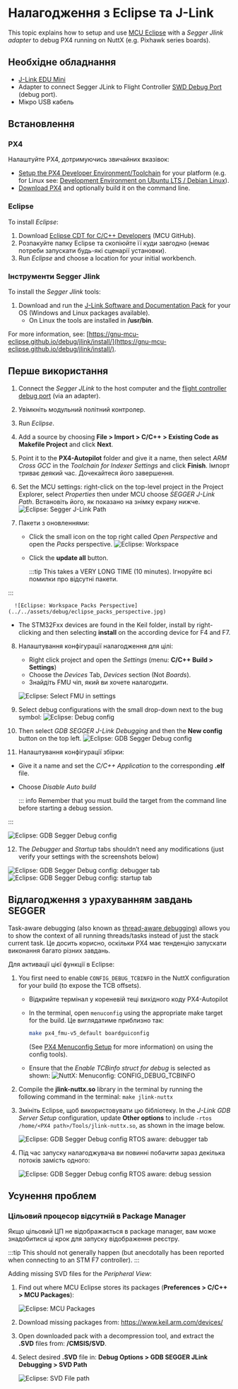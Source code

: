 # Налагодження з Eclipse та J-Link

This topic explains how to setup and use [MCU Eclipse](https://gnu-mcu-eclipse.github.io/) with a _Segger Jlink adapter_ to debug PX4 running on NuttX (e.g. Pixhawk series boards).

## Необхідне обладнання

- [J-Link EDU Mini](https://www.segger.com/products/debug-probes/j-link/models/j-link-edu-mini/)
- Adapter to connect Segger JLink to Flight Controller [SWD Debug Port](../debug/swd_debug.md) (debug port).
- Мікро USB кабель

## Встановлення

### PX4

Налаштуйте PX4, дотримуючись звичайних вказівок:

- [Setup the PX4 Developer Environment/Toolchain](../dev_setup/dev_env.md) for your platform (e.g. for Linux see: [Development Environment on Ubuntu LTS / Debian Linux](../dev_setup/dev_env_linux_ubuntu.md)).
- [Download PX4](../dev_setup/building_px4.md) and optionally build it on the command line.

### Eclipse

To install _Eclipse_:

1. Download [Eclipse CDT for C/C++ Developers](https://github.com/gnu-mcu-eclipse/org.eclipse.epp.packages/releases/) (MCU GitHub).
2. Розпакуйте папку Eclipse та скопіюйте її куди завгодно (немає потреби запускати будь-які сценарії установки).
3. Run _Eclipse_ and choose a location for your initial workbench.

### Інструменти Segger Jlink

To install the _Segger Jlink_ tools:

1. Download and run the [J-Link Software and Documentation Pack](https://www.segger.com/downloads/jlink/#J-LinkSoftwareAndDocumentationPack) for your OS (Windows and Linux packages available).
   - On Linux the tools are installed in **/usr/bin**.

For more information, see: [https://gnu-mcu-eclipse.github.io/debug/jlink/install/](https://gnu-mcu-eclipse.github.io/debug/jlink/install/).

## Перше використання

1. Connect the _Segger JLink_ to the host computer and the [flight controller debug port](../debug/swd_debug.md) (via an adapter).

2. Увімкніть модульний політний контролер.

3. Run _Eclipse_.

4. Add a source by choosing **File > Import > C/C++ > Existing Code as Makefile Project** and click **Next**.

5. Point it to the **PX4-Autopilot** folder and give it a name, then select _ARM Cross GCC_ in the _Toolchain for Indexer Settings_ and click **Finish**.
   Імпорт триває деякий час. Дочекайтеся його завершення.

6. Set the MCU settings: right-click on the top-level project in the Project Explorer, select _Properties_ then under MCU choose _SEGGER J-Link Path_.
   Встановіть його, як показано на знімку екрану нижче.
   ![Eclipse: Segger J-Link Path](../../assets/debug/eclipse_segger_jlink_path.png)

7. Пакети з оновленнями:
   - Click the small icon on the top right called _Open Perspective_ and open the _Packs_ perspective.
      ![Eclipse: Workspace](../../assets/debug/eclipse_workspace_perspective.png)

   - Click the **update all** button.

      :::tip
      This takes a VERY LONG TIME (10 minutes).
      Ігноруйте всі помилки про відсутні пакети.

:::

      ![Eclipse: Workspace Packs Perspective](../../assets/debug/eclipse_packs_perspective.jpg)

   - The STM32Fxx devices are found in the Keil folder, install by right-clicking and then selecting **install** on the according device for F4 and F7.

8. Налаштування конфігурації налагодження для цілі:

   - Right click project and open the _Settings_ (menu: **C/C++ Build > Settings**)
   - Choose the _Devices_ Tab, _Devices_ section (Not _Boards_).
   - Знайдіть FMU чіп, який ви хочете налагодити.

   ![Eclipse: Select FMU in settings](../../assets/debug/eclipse_settings_devices_fmu.png)

9. Select debug configurations with the small drop-down next to the bug symbol:
   ![Eclipse: Debug config](../../assets/debug/eclipse_settings_debug_config.png)

10. Then select _GDB SEGGER J-Link Debugging_ and then the **New config** button on the top left.
   ![Eclipse: GDB Segger Debug config](../../assets/debug/eclipse_settings_debug_config_gdb_segger.png)

11. Налаштування конфігурації збірки:

   - Give it a name and set the _C/C++ Application_ to the corresponding **.elf** file.
   - Choose _Disable Auto build_

      ::: info
      Remember that you must build the target from the command line before starting a debug session.

:::

   ![Eclipse: GDB Segger Debug config](../../assets/debug/eclipse_settings_debug_config_gdb_segger_build_config.png)

12. The _Debugger_ and _Startup_ tabs shouldn’t need any modifications (just verify your settings with the screenshots below)

   ![Eclipse: GDB Segger Debug config: debugger tab](../../assets/debug/eclipse_settings_debug_config_gdb_segger_build_config_debugger_tab.png)
   ![Eclipse: GDB Segger Debug config: startup tab](../../assets/debug/eclipse_settings_debug_config_gdb_segger_build_config_startup_tab.png)

## Відлагодження з урахуванням завдань SEGGER

Task-aware debugging (also known as [thread-aware debugging](https://www.segger.com/products/debug-probes/j-link/tools/j-link-gdb-server/thread-aware-debugging/)) allows you to show the context of all running threads/tasks instead of just the stack current task.
Це досить корисно, оскільки PX4 має тенденцію запускати виконання багато різних завдань.

Для активації цієї функції в Eclipse:

1. You first need to enable `CONFIG_DEBUG_TCBINFO` in the NuttX configuration for your build (to expose the TCB offsets).
   - Відкрийте термінал у кореневій теці вихідного коду PX4-Autopilot

   - In the terminal, open `menuconfig` using the appropriate make target for the build.
      Це виглядатиме приблизно так:

      ```sh
      make px4_fmu-v5_default boardguiconfig
      ```

      (See [PX4 Menuconfig Setup](../hardware/porting_guide_config.md#px4-menuconfig-setup) for more information) on using the config tools).

   - Ensure that the _Enable TCBinfo struct for debug_ is selected as shown:
      ![NuttX: Menuconfig: CONFIG_DEBUG_TCBINFO](../../assets/debug/nuttx_tcb_task_aware.png)

2. Compile the **jlink-nuttx.so** library in the terminal by running the following command in the terminal: `make jlink-nuttx`

3. Змініть Eclipse, щоб використовувати цю бібліотеку.
   In the _J-Link GDB Server Setup_ configuration, update **Other options** to include `-rtos /home/<PX4 path>/Tools/jlink-nuttx.so`, as shown in the image below.

   ![Eclipse: GDB Segger Debug config RTOS aware: debugger tab](../../assets/debug/eclipse_settings_debug_config_gdb_segger_task_aware.png)

4. Під час запуску налагоджувача ви повинні побачити зараз декілька потоків замість одного:

   ![Eclipse: GDB Segger Debug config RTOS aware: debug session](../../assets/debug/eclipse_settings_debug_config_gdb_segger_task_aware_tasks.png)

## Усунення проблем

### Цільовий процесор відсутній в Package Manager

Якщо цільовий ЦП не відображається в package manager, вам може знадобитися ці крок для запуску відображення реєстру.

:::tip
This should not generally happen (but anecdotally has been reported when connecting to an STM F7 controller).
:::

Adding missing SVD files for the _Peripheral View_:

1. Find out where MCU Eclipse stores its packages (**Preferences > C/C++ > MCU Packages**):

   ![Eclipse: MCU Packages](../../assets/debug/eclipse_mcu_packages.png)

2. Download missing packages from: https://www.keil.arm.com/devices/

3. Open downloaded pack with a decompression tool, and extract the **.SVD** files from: **/CMSIS/SVD**.

4. Select desired **.SVD** file in: **Debug Options > GDB SEGGER JLink Debugging > SVD Path**

   ![Eclipse: SVD File path](../../assets/debug/eclipse_svd_file_path.png)
